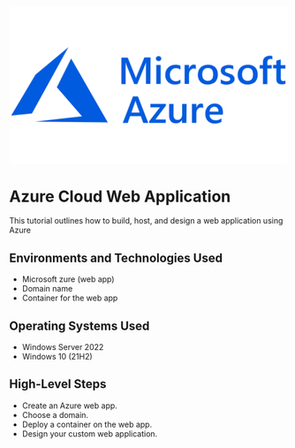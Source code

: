 ![BLOG_IMAGE_1](https://github.com/kleeloy/Azure-Cloud-Web-Application-/blob/main/Diagrams/github.png)
# Azure Cloud Web Application 
This tutorial outlines how to build, host, and design a web application using Azure

## Environments and Technologies Used 

- Microsoft zure (web app)
- Domain name
- Container for the web app

## Operating Systems Used

- Windows Server 2022
- Windows 10 (21H2)

## High-Level Steps

- Create an Azure web app.
- Choose a domain.
- Deploy a container on the web app.
- Design your custom web application.

